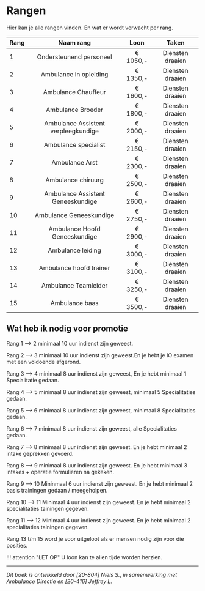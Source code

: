 # Rangen 
Hier kan je alle rangen vinden. En wat er wordt verwacht per rang.

| Rang | Naam rang | Loon | Taken |
|:--------------------|:---------------:|:-----------------:|:-----------------:|
| 1 | Ondersteunend personeel | € 1050,- | Diensten draaien |
| 2 | Ambulance in opleiding | € 1350,- | Diensten draaien |
| 3 | Ambulance Chauffeur | € 1600,- | Diensten draaien |
| 4 | Ambulance Broeder | € 1800,- | Diensten draaien |
| 5 | Ambulance Assistent verpleegkundige | € 2000,- | Diensten draaien | 
| 6 | Ambulance  specialist | € 2150,- | Diensten draaien |
| 7 | Ambulance  Arst | € 2300,- | Diensten draaien |
| 8 | Ambulance chiruurg | € 2500,- | Diensten draaien |
| 9 | Ambulance Assistent Geneeskundige | € 2600,- | Diensten draaien |
| 10 | Ambulance Geneeskundige | € 2750,- | Diensten draaien |
| 11 | Ambulance Hoofd Geneeskundige | € 2900,- | Diensten draaien |
| 12 | Ambulance leiding | € 3000,- | Diensten draaien |
| 13 | Ambulance hoofd trainer | € 3100,- | Diensten draaien |
| 14 | Ambulance Teamleider | € 3250,- | Diensten draaien |
| 15 | Ambulance baas | € 3500,- | Diensten draaien |

## Wat heb ik nodig voor promotie
Rang 1 --> 2 minimaal 10 uur indienst zijn geweest.

Rang 2 --> 3 minimaal 10 uur indienst zijn geweest.En je hebt je IO examen met een voldoende afgerond.

Rang 3 --> 4 minimaal 8 uur indienst zijn geweest, En je hebt minimaal 1 Specialitatie gedaan.

Rang 4 --> 5 minimaal 8 uur indienst zijn geweest, minimaal 5 Specialitaties gedaan.

Rang 5 --> 6 minimaal 8 uur indienst zijn geweest, minimaal 8 Specialitaties gedaan. 

Rang 6 --> 7 minimaal 8 uur indienst zijn geweest, alle Specialitaties gedaan.

Rang 7 --> 8 minimaal 8 uur indienst zijn geweest. En je hebt minimaal 2 intake geprekken gevoerd. 

Rang 8 --> 9 minimaal 8 uur indienst zijn geweest. En je hebt minimaal 3 intakes + operatie formulieren na gekeken.

Rang 9 --> 10 Mininmaal 6 uur indienst zijn geweest. En je hebt minimaal 2 basis trainingen gedaan / meegeholpen.

Rang 10 --> 11 Minimaal 4 uur indienst zijn geweest. En je hebt minimaal 2 specialitaties tainingen gegeven. 

Rang 11 --> 12 Minimaal 4 uur indienst zijn geweest. En je hebt minimaal 2 specialitaties tainingen gegeven.

Rang 13 t/m 15 word je voor uitgeloot als er mensen nodig zijn voor die posities. 

!!! attention "LET OP"
    U loon kan te allen tijde worden herzien.

---------------------

*Dit boek is ontwikkeld door [20-804] Niels S., in samenwerking met Ambulance Directie en [20-416] Jeffrey L.*
